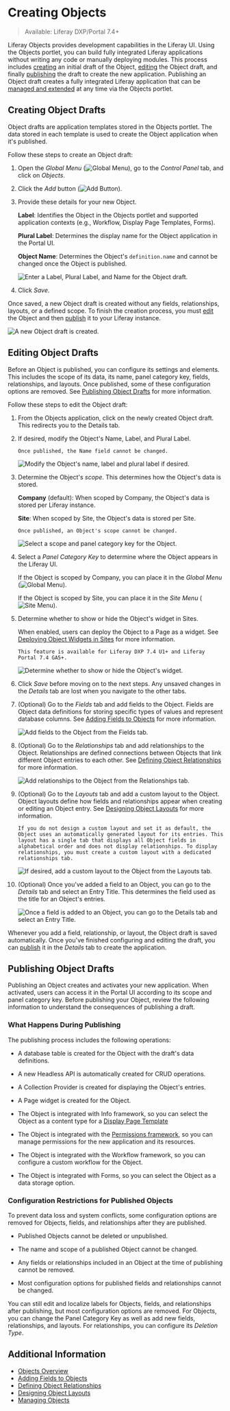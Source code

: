 # Creating Objects

> Available: Liferay DXP/Portal 7.4+

Liferay Objects provides development capabilities in the Liferay UI. Using the Objects portlet, you can build fully integrated Liferay applications without writing any code or manually deploying modules. This process includes [creating](#creating-object-drafts) an initial draft of the Object, [editing](#editing-object-drafts) the Object draft, and finally [publishing](#publishing-object-drafts) the draft to create the new application. Publishing an Object draft creates a fully integrated Liferay application that can be [managed and extended](./managing-objects.md) at any time via the Objects portlet.

## Creating Object Drafts

Object drafts are application templates stored in the Objects portlet. The data stored in each template is used to create the Object application when it's published.

Follow these steps to create an Object draft:

1. Open the *Global Menu* (![Global Menu](../../../images/icon-applications-menu.png)), go to the *Control Panel* tab, and click on *Objects*.

1. Click the *Add* button (![Add Button](../../../images/icon-add.png)).

1. Provide these details for your new Object.

   **Label**: Identifies the Object in the Objects portlet and supported application contexts (e.g., Workflow, Display Page Templates, Forms).

   **Plural Label**: Determines the display name for the Object application in the Portal UI.

   **Object Name**: Determines the Object's `definition.name` and cannot be changed once the Object is published.

   ![Enter a Label, Plural Label, and Name for the Object draft.](./creating-objects/images/01.png)

1. Click *Save*.

Once saved, a new Object draft is created without any fields, relationships, layouts, or a defined scope. To finish the creation process, you must [edit](#editing-object-drafts) the Object and then [publish](#publishing-object-drafts) it to your Liferay instance.

![A new Object draft is created.](./creating-objects/images/02.png)

## Editing Object Drafts

Before an Object is published, you can configure its settings and elements. This includes the scope of its data, its name, panel category key, fields, relationships, and layouts. Once published, some of these configuration options are removed. See [Publishing Object Drafts](#publishing-object-drafts) for more information.

Follow these steps to edit the Object draft:

1. From the Objects application, click on the newly created Object draft. This redirects you to the Details tab.

1. If desired, modify the Object's Name, Label, and Plural Label.

   ```{important}
   Once published, the Name field cannot be changed.
   ```

   ![Modify the Object's name, label and plural label if desired.](./creating-objects/images/03.png)

1. Determine the Object's *scope*. This determines how the Object's data is stored.

   **Company** (default): When scoped by Company, the Object's data is stored per Liferay instance.

   **Site**: When scoped by Site, the Object's data is stored per Site.

   ```{important}
   Once published, an Object's scope cannot be changed.
   ```

   ![Select a scope and panel category key for the Object.](./creating-objects/images/04.png)

1. Select a *Panel Category Key* to determine where the Object appears in the Liferay UI.

   If the Object is scoped by Company, you can place it in the *Global Menu* (![Global Menu](../../../images/icon-applications-menu.png)).

   If the Object is scoped by Site, you can place it in the *Site Menu* (![Site Menu](../../../images/icon-menu.png)).

1. Determine whether to show or hide the Object's widget in Sites.

   When enabled, users can deploy the Object to a Page as a widget. See [Deploying Object Widgets in Sites](../deploying-object-widgets-to-sites.md) for more information.

   ```{note}
   This feature is available for Liferay DXP 7.4 U1+ and Liferay Portal 7.4 GA5+.
   ```

   ![Determine whether to show or hide the Object's widget.](./creating-objects/images/05.png)

1. Click *Save* before moving on to the next steps. Any unsaved changes in the *Details* tab are lost when you navigate to the other tabs.

1. (Optional) Go to the *Fields* tab and add fields to the Object. Fields are Object data definitions for storing specific types of values and represent database columns. See [Adding Fields to Objects](./adding-fields-to-objects.md) for more information.

   ![Add fields to the Object from the Fields tab.](./creating-objects/images/06.png)

1. (Optional) Go to the *Relationships* tab and add relationships to the Object. Relationships are defined connections between Objects that link different Object entries to each other. See [Defining Object Relationships](./defining-object-relationships.md) for more information.

   ![Add relationships to the Object from the Relationships tab.](./creating-objects/images/07.png)

1. (Optional) Go to the *Layouts* tab and add a custom layout to the Object. Object layouts define how fields and relationships appear when creating or editing an Object entry. See [Designing Object Layouts](./designing-object-layouts.md) for more information.

   ```{note}
   If you do not design a custom layout and set it as default, the Object uses an automatically generated layout for its entries. This layout has a single tab that displays all Object fields in alphabetical order and does not display relationships. To display relationships, you must create a custom layout with a dedicated relationships tab.
   ```

   ![If desired, add a custom layout to the Object from the Layouts tab.](./creating-objects/images/08.png)

1. (Optional) Once you've added a field to an Object, you can go to the *Details* tab and select an Entry Title. This determines the field used as the title for an Object's entries.

   ![Once a field is added to an Object, you can go to the Details tab and select an Entry Title.](./creating-objects/images/09.png)

Whenever you add a field, relationship, or layout, the Object draft is saved automatically. Once you've finished configuring and editing the draft, you can [publish](#publishing-object-drafts) it in the *Details* tab to create the application.

## Publishing Object Drafts

Publishing an Object creates and activates your new application. When activated, users can access it in the Portal UI according to its scope and panel category key. Before publishing your Object, review the following information to understand the consequences of publishing a draft.

### What Happens During Publishing

The publishing process includes the following operations:

* A database table is created for the Object with the draft's data definitions.

* A new Headless API is automatically created for CRUD operations.

* A Collection Provider is created for displaying the Object's entries.

* A Page widget is created for the Object.

* The Object is integrated with Info framework, so you can select the Object as a content type for a [Display Page Template](../../../site-building/displaying-content/using-display-page-templates/about-display-page-templates-and-display-pages.md)

* The Object is integrated with the [Permissions framework](../understanding-object-integrations/permissions-framework-integration.md), so you can manage permissions for the new application and its resources.

* The Object is integrated with the Workflow framework, so you can configure a custom workflow for the Object.

* The Object is integrated with Forms, so you can select the Object as a data storage option.

### Configuration Restrictions for Published Objects

To prevent data loss and system conflicts, some configuration options are removed for Objects, fields, and relationships after they are published.

* Published Objects cannot be deleted or unpublished.

* The name and scope of a published Object cannot be changed.

* Any fields or relationships included in an Object at the time of publishing cannot be removed.

* Most configuration options for published fields and relationships cannot be changed.

You can still edit and localize labels for Objects, fields, and relationships after publishing, but most configuration options are removed. For Objects, you can change the Panel Category Key as well as add new fields, relationships, and layouts. For relationships, you can configure its *Deletion Type*.

## Additional Information

* [Objects Overview](../../objects.md)
* [Adding Fields to Objects](./adding-fields-to-objects.md)
* [Defining Object Relationships](./defining-object-relationships.md)
* [Designing Object Layouts](./designing-object-layouts.md)
* [Managing Objects](./managing-objects.md)
